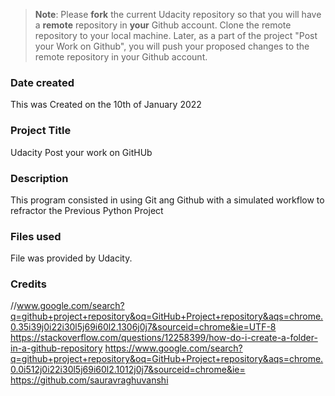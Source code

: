 >**Note**: Please **fork** the current Udacity repository so that you will have a **remote** repository in **your** Github account. Clone the remote repository to your local machine. Later, as a part of the project "Post your Work on Github", you will push your proposed changes to the remote repository in your Github account.

### Date created
This was Created on the 10th of January 2022

### Project Title
Udacity Post your work on GitHUb

### Description
This program consisted in using Git ang Github with a simulated workflow to refractor the Previous Python Project

### Files used
File was provided by Udacity.

### Credits
//www.google.com/search?q=github+project+repository&oq=GitHub+Project+repository&aqs=chrome.0.35i39j0i22i30l5j69i60l2.1306j0j7&sourceid=chrome&ie=UTF-8 https://stackoverflow.com/questions/12258399/how-do-i-create-a-folder-in-a-github-repository https://www.google.com/search?q=github+project+repository&oq=GitHub+Project+repository&aqs=chrome.0.0i512j0i22i30l5j69i60l2.1012j0j7&sourceid=chrome&ie= https://github.com/sauravraghuvanshi

